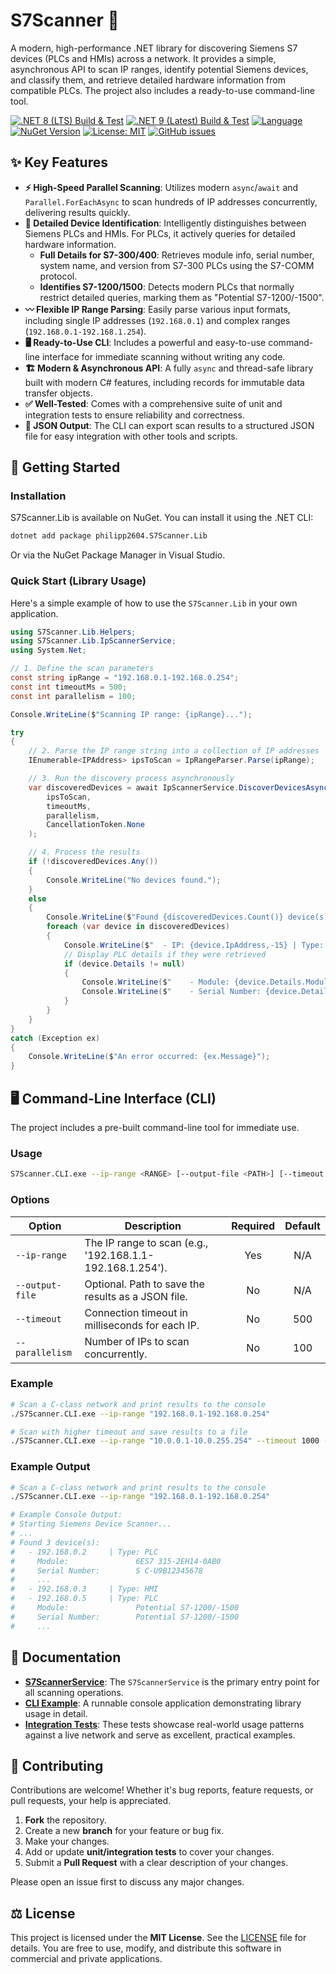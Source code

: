 ﻿# S7Scanner 📡
A modern, high-performance .NET library for discovering Siemens S7 devices (PLCs and HMIs) across a network. It provides a simple, asynchronous API to scan IP ranges, identify potential Siemens devices, and classify them, and retrieve detailed hardware information from compatible PLCs. The project also includes a ready-to-use command-line tool.

[![.NET 8 (LTS) Build & Test](https://github.com/philipp2604/S7Scanner/actions/workflows/dotnet-8-build-and-test.yml/badge.svg)](https://github.com/philipp2604/S7Scanner/actions/workflows/dotnet-8-build-and-test.yml)
[![.NET 9 (Latest) Build & Test](https://github.com/philipp2604/S7Scanner/actions/workflows/dotnet-9-build-and-test.yml/badge.svg)](https://github.com/philipp2604/S7Scanner/actions/workflows/dotnet-9-build-and-test.yml)
[![Language](https://img.shields.io/badge/language-C%23-blue.svg)](https://docs.microsoft.com/en-us/dotnet/csharp/)
[![NuGet Version](https://img.shields.io/nuget/v/philipp2604.S7Scanner.Lib.svg?style=flat-square&logo=nuget)](https://www.nuget.org/packages/philipp2604.S7Scanner.Lib/)
[![License: MIT](https://img.shields.io/badge/License-MIT-yellow.svg)](https://opensource.org/licenses/MIT)
[![GitHub issues](https://img.shields.io/github/issues/philipp2604/S7Scanner)](https://github.com/philipp2604/S7Scanner/issues)

## ✨ Key Features

- **⚡️ High-Speed Parallel Scanning**: Utilizes modern `async`/`await` and `Parallel.ForEachAsync` to scan hundreds of IP addresses concurrently, delivering results quickly.
- **🔬 Detailed Device Identification**: Intelligently distinguishes between Siemens PLCs and HMIs. For PLCs, it actively queries for detailed hardware information.
    - **Full Details for S7-300/400**: Retrieves module info, serial number, system name, and version from S7-300 PLCs using the S7-COMM protocol.
    - **Identifies S7-1200/1500**: Detects modern PLCs that normally restrict detailed queries, marking them as "Potential S7-1200/-1500".
- **〰️ Flexible IP Range Parsing**: Easily parse various input formats, including single IP addresses (`192.168.0.1`) and complex ranges (`192.168.0.1-192.168.1.254`).
- **🖥️ Ready-to-Use CLI**: Includes a powerful and easy-to-use command-line interface for immediate scanning without writing any code.
- **🏗️ Modern & Asynchronous API**: A fully `async` and thread-safe library built with modern C# features, including records for immutable data transfer objects.
- **✅ Well-Tested**: Comes with a comprehensive suite of unit and integration tests to ensure reliability and correctness.
- **💾 JSON Output**: The CLI can export scan results to a structured JSON file for easy integration with other tools and scripts.

## 🚀 Getting Started

### Installation

S7Scanner.Lib is available on NuGet. You can install it using the .NET CLI:

```bash
dotnet add package philipp2604.S7Scanner.Lib
```
Or via the NuGet Package Manager in Visual Studio.

### Quick Start (Library Usage)

Here's a simple example of how to use the `S7Scanner.Lib` in your own application.

```csharp
using S7Scanner.Lib.Helpers;
using S7Scanner.Lib.IpScannerService;
using System.Net;

// 1. Define the scan parameters
const string ipRange = "192.168.0.1-192.168.0.254";
const int timeoutMs = 500;
const int parallelism = 100;

Console.WriteLine($"Scanning IP range: {ipRange}...");

try
{
    // 2. Parse the IP range string into a collection of IP addresses
    IEnumerable<IPAddress> ipsToScan = IpRangeParser.Parse(ipRange);

    // 3. Run the discovery process asynchronously
    var discoveredDevices = await IpScannerService.DiscoverDevicesAsync(
        ipsToScan,
        timeoutMs,
        parallelism,
        CancellationToken.None
    );

    // 4. Process the results
    if (!discoveredDevices.Any())
    {
        Console.WriteLine("No devices found.");
    }
    else
    {
        Console.WriteLine($"Found {discoveredDevices.Count()} device(s):");
        foreach (var device in discoveredDevices)
        {
            Console.WriteLine($"  - IP: {device.IpAddress,-15} | Type: {device.Type}");
            // Display PLC details if they were retrieved
            if (device.Details != null)
            {
                Console.WriteLine($"    - Module: {device.Details.Module}");
                Console.WriteLine($"    - Serial Number: {device.Details.SerialNumber}");
            }
        }
    }
}
catch (Exception ex)
{
    Console.WriteLine($"An error occurred: {ex.Message}");
}
```

## 🖥️ Command-Line Interface (CLI)

The project includes a pre-built command-line tool for immediate use.

### Usage

```bash
S7Scanner.CLI.exe --ip-range <RANGE> [--output-file <PATH>] [--timeout <MS>] [--parallelism <COUNT>]
```

### Options

| Option                 | Description                                                  | Required | Default |
| ---------------------- | ------------------------------------------------------------ | :------: | :-----: |
| `--ip-range`           | The IP range to scan (e.g., '192.168.1.1-192.168.1.254').     |   Yes    |   N/A   |
| `--output-file`        | Optional. Path to save the results as a JSON file.           |    No    |   N/A   |
| `--timeout`            | Connection timeout in milliseconds for each IP.              |    No    |   500   |
| `--parallelism`        | Number of IPs to scan concurrently.                          |    No    |   100   |

### Example

```bash
# Scan a C-class network and print results to the console
./S7Scanner.CLI.exe --ip-range "192.168.0.1-192.168.0.254"

# Scan with higher timeout and save results to a file
./S7Scanner.CLI.exe --ip-range "10.0.0.1-10.0.255.254" --timeout 1000 --parallelism 200 --output-file "scan_results.json"
```

### Example Output

```bash
# Scan a C-class network and print results to the console
./S7Scanner.CLI.exe --ip-range "192.168.0.1-192.168.0.254"

# Example Console Output:
# Starting Siemens Device Scanner...
# ...
# Found 3 device(s):
#   - 192.168.0.2     | Type: PLC
#     Module:               6ES7 315-2EH14-0AB0
#     Serial Number:        S C-U9B12345678
#     ...
#   - 192.168.0.3     | Type: HMI
#   - 192.168.0.5     | Type: PLC
#     Module:               Potential S7-1200/-1500
#     Serial Number:        Potential S7-1200/-1500
#     ...
```

## 📖 Documentation
- **[S7ScannerService](./S7Scanner.Lib/S7ScannerService/S7ScannerService.cs)**: The `S7ScannerService` is the primary entry point for all scanning operations.
- **[CLI Example](./S7Scanner.CLI/Program.cs)**: A runnable console application demonstrating library usage in detail.
- **[Integration Tests](./S7Scanner.IntegrationTests/IpScanner/S7ScannerServiceIntegrationTests.cs)**: These tests showcase real-world usage patterns against a live network and serve as excellent, practical examples.

## 🤝 Contributing

Contributions are welcome! Whether it's bug reports, feature requests, or pull requests, your help is appreciated.

1.  **Fork** the repository.
2.  Create a new **branch** for your feature or bug fix.
3.  Make your changes.
4.  Add or update **unit/integration tests** to cover your changes.
5.  Submit a **Pull Request** with a clear description of your changes.

Please open an issue first to discuss any major changes.

## ⚖️ License

This project is licensed under the **MIT License**. See the [LICENSE](LICENSE.txt) file for details. You are free to use, modify, and distribute this software in commercial and private applications.